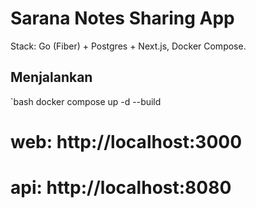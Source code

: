 # Sarana Notes Sharing App

Stack: Go (Fiber) + Postgres + Next.js, Docker Compose.

## Menjalankan
`bash
docker compose up -d --build
# web: http://localhost:3000
# api: http://localhost:8080